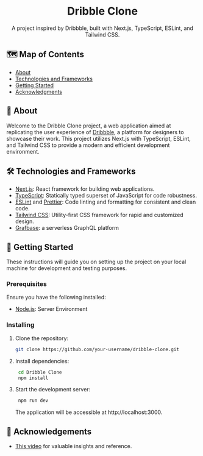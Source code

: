 <h1 align="center">Dribble Clone</h1>

<p align="center">A project inspired by Dribbble, built with Next.js, TypeScript, ESLint, and Tailwind CSS.</p>

## 🗺️ Map of Contents

- [About](#about)
- [Technologies and Frameworks](#technologies-and-frameworks)
- [Getting Started](#getting-started)
- [Acknowledgments](#acknowledgments)

## 🧐 About <a name="about"></a>

Welcome to the Dribble Clone project, a web application aimed at replicating the user experience of [Dribbble](https://dribbble.com/), a platform for designers to showcase their work. This project utilizes Next.js with TypeScript, ESLint, and Tailwind CSS to provide a modern and efficient development environment.

## 🛠️ Technologies and Frameworks <a name="technologies-and-frameworks"></a>

- [Next.js](https://nextjs.org/): React framework for building web applications.
- [TypeScript](https://www.typescriptlang.org/): Statically typed superset of JavaScript for code robustness.
- [ESLint](https://eslint.org/) and [Prettier](https://prettier.io/): Code linting and formatting for consistent and clean code.
- [Tailwind CSS](https://tailwindcss.com/): Utility-first CSS framework for rapid and customized design.
- [Grafbase](https://grafbase.com/): a serverless GraphQL platform

## 🏁 Getting Started <a name="getting-started"></a>

These instructions will guide you on setting up the project on your local machine for development and testing purposes.

### Prerequisites

Ensure you have the following installed:

- [Node.js](https://nodejs.org/): Server Environment

### Installing

1. Clone the repository:

   ```bash
   git clone https://github.com/your-username/dribble-clone.git
   ```

2. Install dependencies:

   ```bash
    cd Dribble Clone
    npm install
   ```

3. Start the development server:

   ```bash
    npm run dev
   ```

   The application will be accessible at http://localhost:3000.

## 🎉 Acknowledgements <a name="acknowledgments"></a>

- [This video](https://youtu.be/986hztrfaSQ?si=nr37lcZFLoUF8oj9) for valuable insights and reference.
